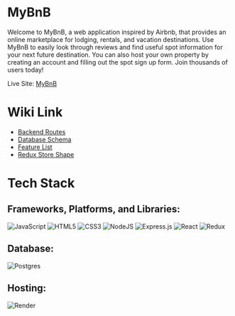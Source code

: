 # MyBnB

Welcome to MyBnB, a web application inspired by Airbnb, that provides an online marketplace for lodging, rentals, and vacation destinations. Use MyBnB to easily look through reviews and find useful spot information for your next future destination. You can also host your own property by creating an account and filling out the spot sign up form. Join thousands of users today!

Live Site: [MyBnB](https://mybnb-project.onrender.com)

# Wiki Link
- [Backend Routes](https://github.com/martinyip220/AirBnB-Clone/wiki/Backend-Routes)
- [Database Schema](https://github.com/martinyip220/AirBnB-Clone/wiki/Database-Schema)
- [Feature List]()
- [Redux Store Shape](https://github.com/martinyip220/AirBnB-Clone/wiki/Redux-Store-Shape)


# Tech Stack

## Frameworks, Platforms, and Libraries:

![JavaScript](https://img.shields.io/badge/javascript-%23323330.svg?style=for-the-badge&logo=javascript&logoColor=%23F7DF1E)
![HTML5](https://img.shields.io/badge/html5-%23E34F26.svg?style=for-the-badge&logo=html5&logoColor=white)
![CSS3](https://img.shields.io/badge/css3-%231572B6.svg?style=for-the-badge&logo=css3&logoColor=white)
![NodeJS](https://img.shields.io/badge/node.js-6DA55F?style=for-the-badge&logo=node.js&logoColor=white)
![Express.js](https://img.shields.io/badge/express.js-%23404d59.svg?style=for-the-badge&logo=express&logoColor=%2361DAFB)
![React](https://img.shields.io/badge/react-%2320232a.svg?style=for-the-badge&logo=react&logoColor=%2361DAFB)
![Redux](https://img.shields.io/badge/redux-%23593d88.svg?style=for-the-badge&logo=redux&logoColor=white)

## Database:

![Postgres](https://img.shields.io/badge/postgres-%23316192.svg?style=for-the-badge&logo=postgresql&logoColor=white)

## Hosting:

![Render](https://img.shields.io/badge/Render-%46E3B7.svg?style=for-the-badge&logo=render&logoColor=white)
